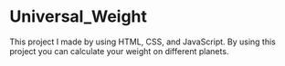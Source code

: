 # Universal_Weight
This project I made by using HTML, CSS, and JavaScript. By using this project you can calculate your weight on different planets.
